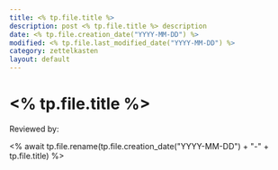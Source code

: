 ```yaml
---
title: <% tp.file.title %>
description: post <% tp.file.title %> description
date: <% tp.file.creation_date("YYYY-MM-DD") %>
modified: <% tp.file.last_modified_date("YYYY-MM-DD") %>
category: zettelkasten
layout: default
---
```


# <% tp.file.title %>


Reviewed by: 

<% await tp.file.rename(tp.file.creation_date("YYYY-MM-DD") + "-" + tp.file.title) %>